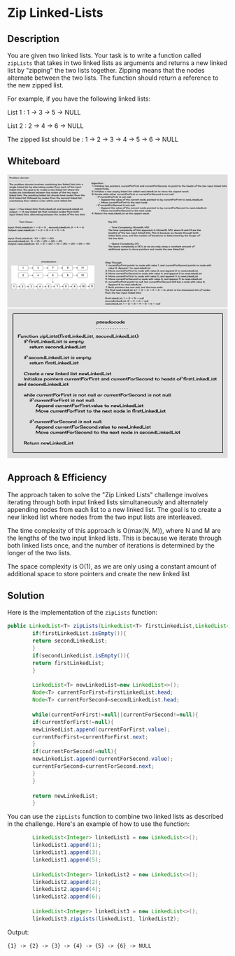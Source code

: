 # Zip Linked-Lists

## Description
You are given two linked lists. Your task is to write a function called `zipLists` that takes in two linked lists as arguments and returns a new linked list by "zipping" the two lists together. Zipping means that the nodes alternate between the two lists. The function should return a reference to the new zipped list.

For example, if you have the following linked lists:

List 1 : 1 -> 3 -> 5 -> NULL

List 2 : 2 -> 4 -> 6 -> NULL

The zipped list should be : 1 -> 2 -> 3 -> 4 -> 5 -> 6 -> NULL

## Whiteboard

![Whiteboard 1](assets/ziplinkedlist1.png)
![Whiteboard 2](assets/ziplinkedlist2.png)

## Approach & Efficiency

The approach taken to solve the "Zip Linked Lists" challenge involves iterating through both input linked lists simultaneously and alternately appending nodes from each list to a new linked list. The goal is to create a new linked list where nodes from the two input lists are interleaved.

The time complexity of this approach is O(max(N, M)), where N and M are the lengths of the two input linked lists. This is because we iterate through both linked lists once, and the number of iterations is determined by the longer of the two lists.

The space complexity is O(1), as we are only using a constant amount of additional space to store pointers and create the new linked list

## Solution

Here is the implementation of the `zipLists` function:

``` java
public LinkedList<T> zipLists(LinkedList<T> firstLinkedList,LinkedList<T> secondLinkedList){
        if(firstLinkedList.isEmpty()){
        return secondLinkedList;
        }
        if(secondLinkedList.isEmpty()){
        return firstLinkedList;
        }

        LinkedList<T> newLinkedList=new LinkedList<>();
        Node<T> currentForFirst=firstLinkedList.head;
        Node<T> currentForSecond=secondLinkedList.head;

        while(currentForFirst!=null||currentForSecond!=null){
        if(currentForFirst!=null){
        newLinkedList.append(currentForFirst.value);
        currentForFirst=currentForFirst.next;
        }
        if(currentForSecond!=null){
        newLinkedList.append(currentForSecond.value);
        currentForSecond=currentForSecond.next;
        }
        }

        return newLinkedList;
        }
```

You can use the `zipLists` function to combine two linked lists as described in the challenge. Here's an example of how
to use the function:

``` java
        LinkedList<Integer> linkedList1 = new LinkedList<>();
        linkedList1.append(1);
        linkedList1.append(3);
        linkedList1.append(5);
        
        LinkedList<Integer> linkedList2 = new LinkedList<>();
        linkedList2.append(2);
        linkedList2.append(4);
        linkedList2.append(6);

        LinkedList<Integer> linkedList3 = new LinkedList<>();
        linkedList3.zipLists(linkedList1, linkedList2);
```

Output:

```
{1} -> {2} -> {3} -> {4} -> {5} -> {6} -> NULL
```
